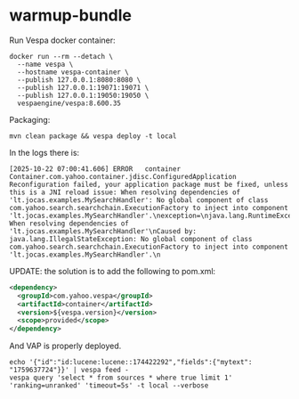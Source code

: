 # warmup-bundle

Run Vespa docker container:

```shell
docker run --rm --detach \
  --name vespa \
  --hostname vespa-container \
  --publish 127.0.0.1:8080:8080 \
  --publish 127.0.0.1:19071:19071 \
  --publish 127.0.0.1:19050:19050 \
  vespaengine/vespa:8.600.35
```

Packaging:
```shell
mvn clean package && vespa deploy -t local
```


In the logs there is:

```plain
[2025-10-22 07:00:41.606] ERROR   container        Container.com.yahoo.container.jdisc.ConfiguredApplication	Reconfiguration failed, your application package must be fixed, unless this is a JNI reload issue: When resolving dependencies of 'lt.jocas.examples.MySearchHandler': No global component of class com.yahoo.search.searchchain.ExecutionFactory to inject into component 'lt.jocas.examples.MySearchHandler'.\nexception=\njava.lang.RuntimeException: When resolving dependencies of 'lt.jocas.examples.MySearchHandler'\nCaused by: java.lang.IllegalStateException: No global component of class com.yahoo.search.searchchain.ExecutionFactory to inject into component 'lt.jocas.examples.MySearchHandler'.\n
```

UPDATE: the solution is to add the following to pom.xml:
```xml
<dependency>
  <groupId>com.yahoo.vespa</groupId>
  <artifactId>container</artifactId>
  <version>${vespa.version}</version>
  <scope>provided</scope>
</dependency>
```
And VAP is properly deployed.


```shell
echo '{"id":"id:lucene:lucene::174422292","fields":{"mytext": "1759637724"}}' | vespa feed -
vespa query 'select * from sources * where true limit 1' 'ranking=unranked' 'timeout=5s' -t local --verbose
```
